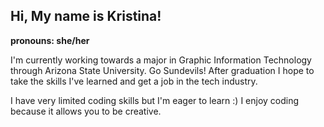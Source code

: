 ## Hi, My name is Kristina!

**pronouns: she/her**

I'm currently working towards a major in Graphic Information Technology through Arizona State University. Go Sundevils! After graduation I hope to take the skills I've learned and get a job in the tech industry. 

I have very limited coding skills but I'm eager to learn :) I enjoy coding because it allows you to be creative. 
